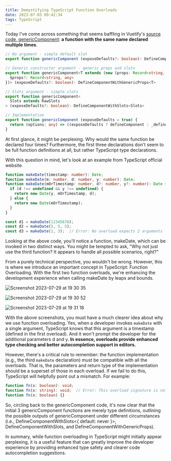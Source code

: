 ```yaml
---
title: Demystifying TypeScript Function Overloads
date: 2023-07-03 09:42:34
tags: TypeScript
---
```


Today I've come across something that seems baffling in Vuetify's [source code, genericComponent](https://github.com/vuetifyjs/vuetify/blob/master/packages/vuetify/src/util/defineComponent.tsx#L252): **a function with the same name declared multiple times**.

```ts
// No argument - simple default slot
export function genericComponent (exposeDefaults?: boolean): DefineComponentWithSlots<{ default: never }>

// Generic constructor argument - generic props and slots
export function genericComponent<T extends (new (props: Record<string, any>, slots: any) => {
  $props?: Record<string, any>
})> (exposeDefaults?: boolean): DefineComponentWithGenericProps<T>

// Slots argument - simple slots
export function genericComponent<
  Slots extends RawSlots
> (exposeDefaults?: boolean): DefineComponentWithSlots<Slots>

// Implementation
export function genericComponent (exposeDefaults = true) {
  return (options: any) => ((exposeDefaults ? defineComponent : _defineComponent) as any)(options)
}
```

At first glance, it might be perplexing. Why would the same function be declared four times? Furthermore, the first three declarations don't seem to be full function definitions at all, but rather TypeScript type declarations.

With this question in mind, let's look at an example from TypeScript official website.
```ts
function makeDate(timestamp: number): Date;
function makeDate(m: number, d: number, y: number): Date;
function makeDate(mOrTimestamp: number, d?: number, y?: number): Date {
  if (d !== undefined && y !== undefined) {
    return new Date(y, mOrTimestamp, d);
  } else {
    return new Date(mOrTimestamp);
  }
}

const d1 = makeDate(12345678);
const d2 = makeDate(5, 5, 5);
const d3 = makeDate(1, 3);  // Error: No overload expects 2 arguments
```


Looking at the above code, you'll notice a function, makeDate, which can be invoked in two distinct ways. You might be tempted to ask, "Why not just use the third function? It appears to handle all possible scenarios, right?" 

From a purely technical perspective, you wouldn't be wrong. However, this is where we introduce an important concept in TypeScript: Function Overloading. With the first two function overloads, we're enhancing the development experience when calling makeDate by leaps and bounds.

![Screenshot 2023-07-29 at 19 30 35](https://github.com/flaming-cl/FE-pitfalls/assets/51183663/b7d4b169-88c7-4ad0-818c-69b8af988c4f)

![Screenshot 2023-07-29 at 19 30 52](https://github.com/flaming-cl/FE-pitfalls/assets/51183663/4a293bdc-8d22-43bd-a273-d2683ce48183)

![Screenshot 2023-07-29 at 19 31 18](https://github.com/flaming-cl/FE-pitfalls/assets/51183663/b44b58c9-fc38-446f-866e-79b8339c468d)

With the above screenshots, you must have a much clearer idea about why we use function overloading. Yes, when a developer invokes `makeDate` with a single argument, TypeScript knows that this argument is a timestamp (defined in the first overload). And it won't prompt the developer for the additional parameters d and y. **In essence, overloads provide enhanced type checking and better autocompletion support in editors.** 

However, there's a critical rule to remember: the function implementation (e.g., the third `makeDate` declaration) must be compatible with all the overloads. That is, the parameters and return type of the implementation should be a superset of those in each overload. If we fail to do this, TypeScript will helpfully point out a mismatch. For example:

```ts
function fn(x: boolean): void;
function fn(x: string): void;  // Error: This overload signature is not compatible with its implementation signature.
function fn(x: boolean) {}
```

So, circling back to the genericComponent code, it's now clear that the initial 3 genericComponent functions are merely type definitions, outlining the possible outputs of genericComponent under different circumstances (i.e., DefineComponentWithSlots<{ default: never }>, DefineComponentWithSlots<Slots>, and DefineComponentWithGenericProps<T>).

In summary, while function overloading in TypeScript might initially appear perplexing, it is a useful feature that can greatly improve the developer experience by providing enhanced type safety and clearer code autocompletion suggestions. 
